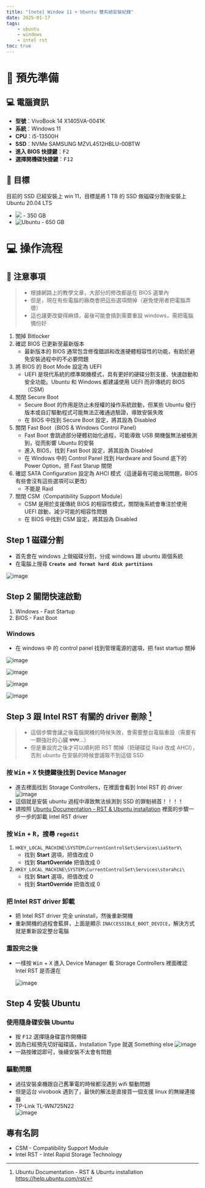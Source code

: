 ```yaml
---
title: "[note] Window 11 + Ubuntu 雙系統安裝紀錄"
date: 2025-01-17
tags:
    - ubuntu
    - windows
    - intel rst
toc: true
---
```


<!-- # 🤯 先從反省開始

> 終於理解為什麼大部分的人若是有使用 Ubuntu 的需求，都是使用虛擬機或是安裝 WSL，以及 Windows 存在的必要性。

這次是抱著「***就算電腦系統掛掉，大不了就在花個幾千重買 Windows 11 授權，去光華請人重灌***」的決心，也要順出整個安裝的流程 ：） -->


# 🎒 預先準備

## 💻 電腦資訊

- **型號**：VivoBook 14 X1405VA-0041K
- **系統**：Windows 11
- **CPU**：i5-13500H
- **SSD**：NVMe SAMSUNG MZVL4512HBLU-00BTW
- **進入 BIOS 快捷鍵**：<kbd>F2</kbd>
- **選擇開機碟快捷鍵**：<kbd>F12</kbd>

<!-- more -->

## 🎯 目標

目前的 SSD 已經安裝上 win 11，目標是將 1 TB 的 SSD 做磁碟分割後安裝上 Ubuntu 20.04 LTS

- ![](https://img.shields.io/badge/Windows_11-0078d4?style=for-the-badge&logo=windows-11&logoColor=white) - 350 GB
- ![Ubuntu](https://img.shields.io/badge/Ubuntu%2020.04%20LTS-E95420?style=for-the-badge&logo=ubuntu&logoColor=white) - 650 GB

<!-- - BIOS 最新版
- Secure Boot 關閉
- Fast Boot 關閉
- CSM 關閉
- 使用 UEFI
- 在 BIOS 的 SATA Configuration 中確認格式是 AHCI -->


# 💻 操作流程

## 🚨 注意事項

> - 根據網路上的教學文章，大部分的修改都是在 BIOS 選單內
> - 但是，現在有些電腦的廠商會把這些選項關掉（避免使用者把電腦弄壞）
> - 這也讓更改變得麻煩，最後可能會搞到需要重設 windows，需把電腦備份好

1. 關掉 Bitlocker
2. 確認 BIOS 已更新至最新版本
   - 最新版本的 BIOS 通常包含修復錯誤和改進硬體相容性的功能，有助於避免安裝過程中的不必要問題
2. 將 BIOS 的 Boot Mode 設定為 UEFI
   - UEFI 是現代系統的標準開機模式，具有更好的硬碟分割支援、快速啟動和安全功能。Ubuntu 和 Windows 都建議使用 UEFI 而非傳統的 BIOS（CSM）
3. 關閉 Secure Boot
   - Secure Boot 的作用是防止未授權的操作系統啟動，但某些 Ubuntu 發行版本或自訂驅動程式可能無法正確通過驗證，導致安裝失敗
   - 在 BIOS 中找到 Secure Boot 設定，將其設為 Disabled
4. 關閉 Fast Boot（BIOS & Windows Control Panel）
   - Fast Boot 會跳過部分硬體初始化過程，可能導致 USB 開機盤無法被檢測到，從而影響 Ubuntu 的安裝
   - 進入 BIOS，找到 Fast Boot 設定，將其設為 Disabled
   - 在 Windows 中的 Control Panel 找到 Hardware and Sound 底下的 Power Option，把 Fast Starup 關閉 
5. 確認 SATA Configuration 設定為 AHCI 模式（這邊最有可能出現問題，BIOS 有些會沒有這些選項可以更改）
   - 不能是 Raid
6. 關閉 CSM（Compatibility Support Module）
   - CSM 是用於支援傳統 BIOS 的相容性模式，關閉後系統會專注於使用 UEFI 啟動，減少可能的相容性問題
   - 在 BIOS 中找到 CSM 設定，將其設為 Disabled

## Step 1 磁碟分割

- 首先會在 windows 上做磁碟分割，分成 windows 跟 ubuntu 兩個系統
- 在電腦上搜尋 **`Create and format hard disk partitions`**

![image](https://hackmd.io/_uploads/Bytew2Ovke.png)

## Step 2 關閉快速啟動

1. Windows - Fast Startup
1. BIOS - Fast Boot

### Windows

- 在 windows 中 的 control panel 找到管理電源的選項，把 fast startup 關掉

![image](https://hackmd.io/_uploads/SkOjV2_vkl.png)

![image](https://hackmd.io/_uploads/H19EHbqDyl.png)

![image](https://hackmd.io/_uploads/S1bSHZ9w1x.png)

![image](https://hackmd.io/_uploads/ry4Er2_Dkx.png)

## Step 3 跟 Intel RST 有關的 driver 刪除 [^ubuntu_rst]

> - 這個步驟會讓之後電腦開機的時候失敗，會需要整台電腦重設（需要有一顆強壯的心臟 💔💔💔...）
> - 但是重設完之後才可以順利把 RST 關掉（把硬碟從 Raid 改成 AHCI），否則 ubuntu 在安裝的時候會讀取不到這個 SSD

### 按 <kbd>Win</kbd> + <kbd>X</kbd> 快捷鍵後找到 Device Manager 

- 進去裡面找到 Storage Controllers，在裡面會看到 Intel RST 的 driver
   ![image](https://hackmd.io/_uploads/HyamMTuvyl.png)
- 這個就是安裝 ubuntu 過程中導致無法偵測到 SSD 的罪魁禍首！！！！
- 請按照 [Ubuntu Documentation - RST & Ubuntu installation](https://help.ubuntu.com/rst/) 裡面的步驟一步一步的卸載 Intel RST driver


### 按 <kbd>Win</kbd> + <kbd>R</kbd>，搜尋 `regedit`

1. `HKEY_LOCAL_MACHINE\SYSTEM\CurrentControlSet\Services\iaStorV\`
   - 找到 **Start** 選項，把值改成 0
   - 找到 **StartOverride** 把值改成 0
1. `HKEY_LOCAL_MACHINE\SYSTEM\CurrentControlSet\Services\storahci\`
   - 找到 **Start** 選項，把值改成 0
   - 找到 **StartOverride** 把值改成 0

### 把 Intel RST driver 卸載

- 把 Intel RST driver 完全 uninstall，然後重新開機
- 重新開機的過程會藍屏，上面是顯示 `INACCESSIBLE_BOOT_DEVICE`，解決方式就是重新設定整台電腦

### 重設完之後

- 一樣按 <kbd>Win</kbd> + <kbd>X</kbd> 進入 Device Manager 看 Storage Controllers 裡面確認 Intel RST 是否還在

    ![image](https://hackmd.io/_uploads/r1qe9f5DJx.png)

## Step 4 安裝 Ubuntu

### 使用隨身碟安裝 Ubuntu

- 按 <kbd>F12</kbd> 選擇隨身碟當作開機碟
- 因為已經預先切好磁碟區，Installation Type 就選 Something else
    ![image](https://hackmd.io/_uploads/rJstz95P1e.png)
- 一路按確認即可，後續安裝不太會有問題

### 驅動問題

- 過往安裝桌機跟自己舊筆電的時候都沒遇到 wifi 驅動問題
- 但是這台 vivobook 遇到了，最快的解法是直接買一個支援 linux 的無線連接器 
- TP-Link TL-WN725N22  
![image](https://hackmd.io/_uploads/SJfbN55PJe.png)


## 專有名詞
- CSM - Compatibility Support Module
- Intel RST - Intel Rapid Storage Technology

[^ubuntu_rst]: Ubuntu Documentation - RST & Ubuntu installation
https://help.ubuntu.com/rst/